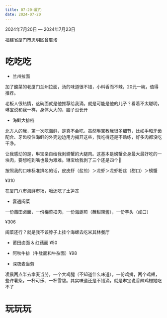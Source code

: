 ```yaml
---
title: 07-20-厦门
date: 2024-07-20
---
```




2024年7月20日 — 2024年7月23日

福建省厦门市思明区曾厝垵

# 吃吃吃

- 兰州拉面

加了酸菜的老厦门兰州拉面，汤的味道很不错，小料香而不辣，20元一碗，值得推荐。

老板人很热情，这碗面就是他推荐给我滴。就是可能是他的儿子？看着不太聪明，琳宝说和我一样，身体大大的，脑子没长开


- 海鲜大排档

北方人的我，第一次吃海鲜，是真不会吃。虽然琳宝教我很多细节，比如手和牙齿配合、牙齿咬住海鲜的外壳边边用力揭开这些，我吃得还是不熟练，好多肉都没吃干净。

让我感动的是，琳宝亲自给我剥螃蟹的大腿肉。这基本是螃蟹全身最大最好吃的一块肉，要想吃到嘴也最为艰难。琳宝给我剥了三个还是四个🥹

按照我的口味标准排名的话，皮皮虾（盐煎）＞龙虾＞龙虾粉丝（甜口）＞螃蟹

¥310

在厦门八市海鲜市场，哦还吃了土笋冻

- 宴遇闽菜

一份莆田卤面，一份梅菜扣肉，一份海蛎煎（蘸甜辣酱），一份芋头（咸口）  

¥306

闽菜还行？就是我不该脖子上挂个海螺去吃米其林餐厅

- 莆田卤面 & 红菇面  ¥50
- 阿秋牛排（牛肚面和牛杂面）¥98

- 深夜麦当劳

凌晨两点半去拿麦当劳，一个大鸡腿（不知道什么味道），一份鸡排，两个鸡翅，些许薯条，一杯可乐、一杯雪碧。其实味道还是不错滴，就是琳宝说香辣鸡翅她吃不了


# 玩玩玩





















